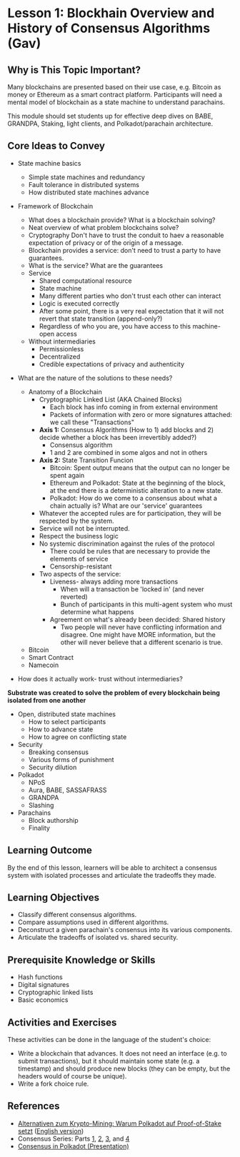 # Lesson 1: Blockhain Overview and History of Consensus Algorithms (Gav)

## Why is This Topic Important?

Many blockchains are presented based on their use case, e.g. Bitcoin as money or Ethereum as a smart contract platform. Participants will need a mental model of blockchain as a state machine to understand parachains.

This module should set students up for effective deep dives on BABE, GRANDPA, Staking, light clients, and Polkadot/parachain architecture.

## Core Ideas to Convey

- State machine basics
	- Simple state machines and redundancy
	- Fault tolerance in distributed systems
	- How distributed state machines advance
- Framework of Blockchain
    - What does a blockchain provide? What is a blockchain solving?
    - Neat overview of what problem blockchains solve?
    - Cryptography Don't have to trust the conduit to haev a reasonable expectation of privacy or of the origin of a message.
    - Blockchain provides a service: don't need to trust a party to have guarantees.
    - What is the service? What are the guarantees
    - Service
        - Shared computational resource
        - State machine
        - Many different parties who don't trust each other can interact
        - Logic is executed correctly
        - After some point, there is a very real expectation that it will not revert that state transition (append-only?)
        - Regardless of who you are, you have access to this machine- open access
    - Without intermediaries
        - Permissionless
        - Decentralized
        - Credible expectations of privacy and authenticity

- What are the nature of the solutions to these needs? 
    - Anatomy of a Blockchain
        - Cryptographic Linked List (AKA Chained Blocks)
            - Each block has info coming in from external environment
            - Packets of information with zero or more signatures attached: we call these "Transactions"
        - **Axis 1:** Consensus Algorithms (How to 1) add blocks and 2) decide whether a block has been irrevertibly added?)
            - Consensus algorithm
            - 1 and 2 are combined in some algos and not in others
        - **Axis 2:** State Transition Funcion
            - Bitcoin: Spent output means that the output can no longer be spent again
            - Ethereum and Polkadot: State at the beginning of the block, at the end there is a deterministic alteration to a new state.
            - Polkadot:
How do we come to a consensus about what a chain actually is? What are our 'service' guarantees
        - Whatever the accepted rules are for participation, they will be respected by the system.
        - Service will not be interrupted.
        - Respect the business logic 
        - No systemic discrimination against the rules of the protocol
            - There could be rules that are necessary to provide the elements of service
            - Censorship-resistant
        - Two aspects of the service:
            - Liveness- always adding more transactions 
                - When will a transaction be 'locked in' (and never reverted)
                - Bunch of participants in this multi-agent system who must determine what happens
            - Agreement on what's already been decided: Shared history 
                - Two people will never have conflicting information and disagree. One might have MORE information, but the other will never believe that a different scenario is true.
    - Bitcoin
    - Smart Contract
    - Namecoin
- How does it actually work- trust without intermediaries?
   

**Substrate was created to solve the problem of every blockchain being isolated from one another**

- Open, distributed state machines
	- How to select participants
	- How to advance state
	- How to agree on conflicting state
- Security
	- Breaking consensus
	- Various forms of punishment
	- Security dilution
- Polkadot
	- NPoS
	- Aura, BABE, SASSAFRASS
	- GRANDPA
	- Slashing
- Parachains
	- Block authorship
	- Finality

## Learning Outcome

By the end of this lesson, learners will be able to architect a consensus system with isolated processes and articulate the tradeoffs they made.

## Learning Objectives

- Classify different consensus algorithms.
- Compare assumptions used in different algorithms.
- Deconstruct a given parachain's consensus into its various components.
- Articulate the tradeoffs of isolated vs. shared security.

## Prerequisite Knowledge or Skills

- Hash functions
- Digital signatures
- Cryptographic linked lists
- Basic economics

## Activities and Exercises

These activities can be done in the language of the student's choice:

- Write a blockchain that advances. It does not need an interface (e.g. to submit transactions), but it should maintain some state (e.g. a timestamp) and should produce new blocks (they can be empty, but the headers would of course be unique).
- Write a fork choice rule.

## References

- [Alternativen zum Krypto-Mining: Warum Polkadot auf Proof-of-Stake setzt](https://www.heise.de/hintergrund/Alternativen-zum-Krypto-Mining-Warum-Polkadot-auf-Proof-of-Stake-setzt-6199450.html?seite=all) ([English version](https://drive.google.com/file/d/171hN-f3GINL2r3Yv-78XXKfSd6Sg68Nj/view?usp=sharing))
- Consensus Series: Parts [1](https://polkadot.network/polkadot-consensus-part-1-introduction/), [2](https://polkadot.network/polkadot-consensus-part-2-grandpa/), [3](https://polkadot.network/blog/polkadot-consensus-part-3-babe/), and [4](https://polkadot.network/blog/polkadot-consensus-part-4-security/)
- [Consensus in Polkadot (Presentation)](https://docs.google.com/presentation/d/1pTUFqdkyRa1C5mfzL-isyYGKqaFWdUAZraODO_WkSHs/edit#slide=id.g58f1ea59d2_0_6)
